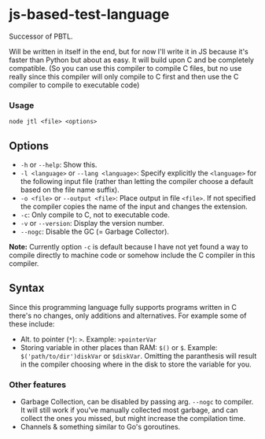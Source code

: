 # js-based-test-language
Successor of PBTL.

Will be written in itself in the end, but for now I'll write it in JS because it's faster than Python but about as easy. It will build upon C and be completely compatible. (So you can use this compiler to compile C files, but no use really since this compiler will only compile to C first and then use the C compiler to compile to executable code)

### Usage
`node jtl <file> <options>`

Options
--------
* `-h` or `--help`: Show this.
* `-l <language>` or `--lang <language>`: Specify explicitly the `<language>` for the following input file (rather than letting the compiler choose a default based on the file name suffix).
* `-o <file>` or `--output <file>`: Place output in file `<file>`. If not specified the compiler copies the name of the input and changes the extension.
* `-c`: Only compile to C, not to executable code.
* `-v` or `--version`: Display the version number.
* `--nogc`: Disable the GC (= Garbage Collector).

**Note:** Currently option `-c` is default because I have not yet found a way to compile directly to machine code or somehow include the C compiler in this compiler.

Syntax
-------
Since this programming language fully supports programs written in C there's no changes, only additions and alternatives. For example some of these include:
* Alt. to pointer (`*`): `>`. Example: `>pointerVar`
* Storing variable in other places than RAM: `$()` or `$`. Example: `$('path/to/dir')diskVar` or `$diskVar`. Omitting the paranthesis will result in the compiler choosing where in the disk to store the variable for you.

### Other features
* Garbage Collection, can be disabled by passing arg. `--nogc` to compiler. It will still work if you've manually collected most garbage, and can collect the ones you missed, but might increase the compilation time.
* Channels & something similar to Go's goroutines.

